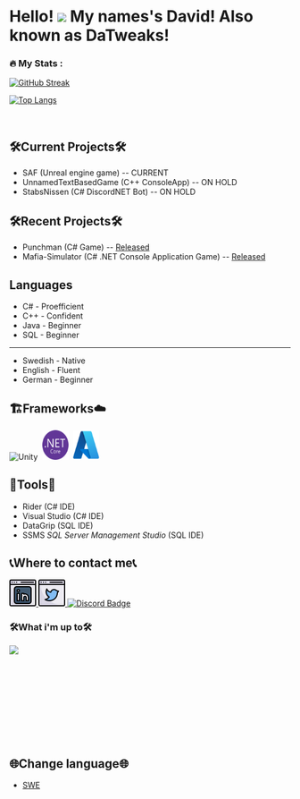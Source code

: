 <h1>
  Hello! 
  <img src="https://media.giphy.com/media/hvRJCLFzcasrR4ia7z/giphy.gif" width="30px"/>
  My names's David! Also known as DaTweaks!
</h1>

### :fire: My Stats :

[![GitHub Streak](http://github-readme-streak-stats.herokuapp.com?user=DaTweaks&theme=dark&background=000000)](https://git.io/streak-stats)

[![Top Langs](https://github-readme-stats.vercel.app/api/top-langs/?username=DaTweaks&layout=compact&theme=vision-friendly-dark)](https://github.com/anuraghazra/github-readme-stats)

<p align="left"><img src="https://komarev.com/ghpvc/?username=kakbar&style=for-the-badge&color=blue" alt=""></p>


## 🛠Current Projects🛠
* SAF (Unreal engine game) -- CURRENT
* UnnamedTextBasedGame (C++ ConsoleApp) -- ON HOLD
* StabsNissen (C# DiscordNET Bot) -- ON HOLD

## 🛠Recent Projects🛠
* Punchman (C# Game) -- [Released](https://github.com/olchyk98/punchman/releases/tag/1.0)
* Mafia-Simulator (C# .NET Console Application Game) -- [Released](https://github.com/DaTweaks/Mafia-Simulator)

## Languages
* C# - Proefficient
* C++ - Confident
* Java - Beginner
* SQL - Beginner

---

* Swedish - Native
* English - Fluent
* German - Beginner

## 🏗Frameworks☁
<div>
  <img src="https://companieslogo.com/img/orig/U.D-7a606e31.png?t=1634728034" title="Unity" alt= "Unity" width="47" height="53"/>&nbsp;
  <img src="https://github.com/devicons/devicon/blob/master/icons/dotnetcore/dotnetcore-original.svg" title=".NET" alt= ".NET" width="47" height="53"/>&nbsp;
  <img src="https://github.com/devicons/devicon/blob/master/icons/azure/azure-original.svg" title="Azure" alt= "Azure" width="47" height="53"/>
</div>

## 🧰Tools🧰

* Rider (C# IDE)
* Visual Studio (C# IDE)
* DataGrip (SQL IDE)
* SSMS *SQL Server Management Studio* (SQL IDE)

## 📞Where to contact me📞

<div id="badges">
  <a href="https://www.linkedin.com/in/david-hornemark-46475b218">
    <img src="https://github.com/DaTweaks/DaTweaks/blob/main/Icons/linkedin.png" alt="LinkedIn Badge"/>
  </a>
  <a href="https://twitter.com/DaTweaks">
    <img src="https://github.com/DaTweaks/DaTweaks/blob/main/Icons/twitter.png" alt="Twitter Badge"/>
  </a>
    </a>
  <a href="https://discord.com/users/376772163161686037">
    <img src="https://discord.com/assets/3437c10597c1526c3dbd98c737c2bcae.svg" alt="Discord Badge" height=50 width=50/>
  </a>
</div>

### 🛠What i'm up to🛠

<a href ="https://discord.com/users/376772163161686037"><img align="left" src="https://lanyard-profile-readme.vercel.app/api/376772163161686037?bg=121212" width="418"></a>

<br><br><br><br><br><br><br><br><br><br>

## 🌐Change language🌐
* [SWE](https://github.com/DaTweaks/DaTweaks/blob/main/SWE_README.md)
